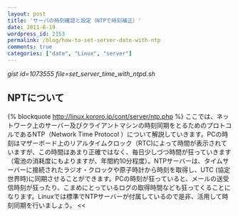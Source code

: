 ```yaml
---
layout: post
title: 'サーバの時刻確認と設定（NTPで時刻補正）'
date: 2011-8-19
wordpress_id: 2153
permalink: /blog/how-to-set-server-date-with-ntp
comments: true
categories: ["date", "Linux", "server"]
---
```

*gist id=1073555 file=set_server_time_with_ntpd.sh*

## NPTについて
{% blockquote http://linux.kororo.jp/cont/server/ntp.php %}
ここでは、ネットワーク上のサーバー及びクライアントマシンの時刻同期をとるためのプロトコルであるNTP（Network Time Protocol ）について解説していきます。PCの時刻はマザーボード上のリアルタイムクロック（RTC)によって時間が表示されていますが、この時間はあまり正確ではなく、毎日少しづつ時間が狂っていきます（電池の消耗度にもよりますが、年間約10分程度）。NTPサーバーは、タイムサーバーに接続されたラジオ・クロックや原子時計から時刻を取得し、UTC (協定世界時)に同期させることができます。PCの時刻が狂っていると、メールの送受信時刻が狂ったり、こまめにとっているログの取得時間なども狂ってくることになります。Linuxでは標準でNTPサーバーが付属しているので是非、活用して時刻同期を行いましょう。
<<
